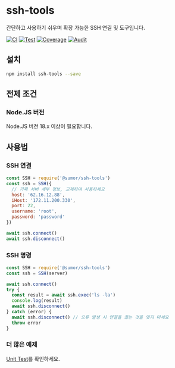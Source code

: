 # ssh-tools

간단하고 사용하기 쉬우며 확장 가능한 SSH 연결 및 도구입니다.

[![CI](https://github.com/sumor-cloud/ssh-tools/actions/workflows/ci.yml/badge.svg)](https://github.com/sumor-cloud/ssh-tools/actions/workflows/ci.yml)
[![Test](https://github.com/sumor-cloud/ssh-tools/actions/workflows/ut.yml/badge.svg)](https://github.com/sumor-cloud/ssh-tools/actions/workflows/ut.yml)
[![Coverage](https://github.com/sumor-cloud/ssh-tools/actions/workflows/coverage.yml/badge.svg)](https://github.com/sumor-cloud/ssh-tools/actions/workflows/coverage.yml)
[![Audit](https://github.com/sumor-cloud/ssh-tools/actions/workflows/audit.yml/badge.svg)](https://github.com/sumor-cloud/ssh-tools/actions/workflows/audit.yml)

## 설치

```bash
npm install ssh-tools --save
```

## 전제 조건

### Node.JS 버전

Node.JS 버전 18.x 이상이 필요합니다.

## 사용법

### SSH 연결

```javascript
const SSH = require('@sumor/ssh-tools')
const ssh = SSH({
  // 가짜 서버 세부 정보, 교체하여 사용하세요
  host: '62.16.12.88',
  iHost: '172.11.200.330',
  port: 22,
  username: 'root',
  password: 'password'
})

await ssh.connect()
await ssh.disconnect()
```

### SSH 명령

```javascript
const SSH = require('@sumor/ssh-tools')
const ssh = SSH(server)

await ssh.connect()
try {
  const result = await ssh.exec('ls -la')
  console.log(result)
  await ssh.disconnect()
} catch (error) {
  await ssh.disconnect() // 오류 발생 시 연결을 끊는 것을 잊지 마세요
  throw error
}
```

### 더 많은 예제

[Unit Test](https://github.com/sumor-cloud/ssh-tools/tree/main/test)를 확인하세요.
